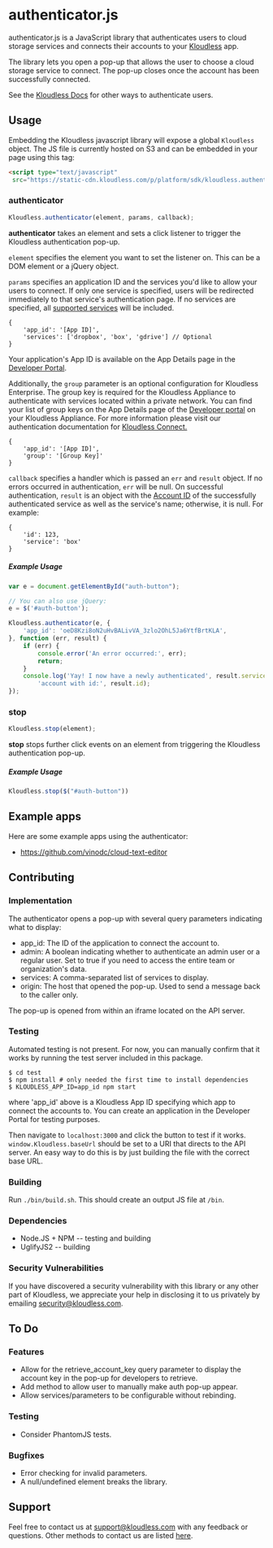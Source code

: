 # authenticator.js

authenticator.js is a JavaScript library that authenticates users
to cloud storage services and connects their accounts to your
[Kloudless](https://developers.kloudless.com) app.

The library lets you open a pop-up that allows the user to choose a cloud
storage service to connect. The pop-up closes once the account has been
successfully connected.

See the [Kloudless Docs](https://developers.kloudless.com/docs#authentication)
for other ways to authenticate users.

## Usage

Embedding the Kloudless javascript library will expose a global
`Kloudless` object. The JS file is currently hosted on S3 and can be embedded
in your page using this tag:

```html
<script type="text/javascript"
 src="https://static-cdn.kloudless.com/p/platform/sdk/kloudless.authenticator.v0.1.js"></script>
```

### authenticator

```javascript
Kloudless.authenticator(element, params, callback);
```

**authenticator** takes an element and sets a click listener to trigger the
Kloudless authentication pop-up.

`element` specifies the element you want to set the listener on. This can be
a DOM element or a jQuery object.

`params` specifies an application ID and the services you'd like to allow your
users to connect. If only one service is specified, users will be redirected
immediately to that service's authentication page. If no services are specified,
all [supported services](https://developers.kloudless.com/docs#accounts)
will be included.

    {
        'app_id': '[App ID]',
        'services': ['dropbox', 'box', 'gdrive'] // Optional
    }

Your application's App ID is available on the App Details page in the
[Developer Portal](https://developers.kloudless.com).

Additionally, the `group` parameter is an optional
configuration for Kloudless Enterprise. The group key
is required for the Kloudless Appliance to authenticate
with services located within a private network.  You can find
your list of group keys on the App Details page of the
[Developer portal](https://developers.kloudless.com/application/*/details#kloudless-connect)
 on your Kloudless Appliance. For more information please
 visit our authentication documentation for
 [Kloudless Connect.](https://developers.kloudless.com/docs#authentication)

    {
        'app_id': '[App ID]',
        'group': '[Group Key]'
    }

`callback` specifies a handler which is passed an `err` and `result` object. If
no errors occurred in authentication, `err` will be null. On successful
authentication, `result` is an object with the
[Account ID](https://developers.kloudless.com/docs#accounts)
of the successfully authenticated service as well as the service's name;
otherwise, it is null. For example:

    {
        'id': 123,
        'service': 'box'
    }

##### Example Usage

```javascript
var e = document.getElementById("auth-button");

// You can also use jQuery:
e = $('#auth-button');

Kloudless.authenticator(e, {
    'app_id': 'oeD8Kzi8oN2uHvBALivVA_3zlo2OhL5Ja6YtfBrtKLA',
}, function (err, result) {
    if (err) {
        console.error('An error occurred:', err);
        return;
    }
    console.log('Yay! I now have a newly authenticated', result.service,
        'account with id:', result.id);
});
```

### stop

```javascript
Kloudless.stop(element);
```
**stop** stops further click events on an element from triggering the
Kloudless authentication pop-up.

##### Example Usage

```javascript
Kloudless.stop($("#auth-button"))
```

## Example apps

Here are some example apps using the authenticator:

* https://github.com/vinodc/cloud-text-editor

## Contributing

### Implementation

The authenticator opens a pop-up with several query parameters indicating what
to display:

* app_id: The ID of the application to connect the account to.
* admin: A boolean indicating whether to authenticate an admin user or a
  regular user. Set to true if you need to access the entire team or
  organization's data.
* services: A comma-separated list of services to display.
* origin: The host that opened the pop-up. Used to send a message back to the
  caller only.

The pop-up is opened from within an iframe located on the API server.

### Testing
Automated testing is not present. For now, you can manually confirm that it
works by running the test server included in this package.

    $ cd test
    $ npm install # only needed the first time to install dependencies
    $ KLOUDLESS_APP_ID=app_id npm start

where 'app_id' above is a Kloudless App ID specifying which app to connect the
accounts to. You can create an application in the Developer Portal for testing
purposes.

Then navigate to `localhost:3000` and click the button to test if it works.
`window.Kloudless.baseUrl` should be set to a URI that directs to the API server.
An easy way to do this is by just building the file with the correct base URL.

### Building
Run `./bin/build.sh`. This should create an output JS file at `/bin`.

### Dependencies
* Node.JS + NPM -- testing and building
* UglifyJS2 -- building

### Security Vulnerabilities

If you have discovered a security vulnerability with this library or any other
part of Kloudless, we appreciate your help in disclosing it to us privately by
emailing security@kloudless.com.

## To Do
### Features
* Allow for the retrieve_account_key query parameter to display the account
  key in the pop-up for developers to retrieve.
* Add method to allow user to manually make auth pop-up appear.
* Allow services/parameters to be configurable without rebinding.

### Testing
* Consider PhantomJS tests.

### Bugfixes
* Error checking for invalid parameters.
 * A null/undefined element breaks the library.

## Support

Feel free to contact us at support@kloudless.com with any feedback or
questions. Other methods to contact us are listed
[here](https://developers.kloudless.com/docs#getting-help).

